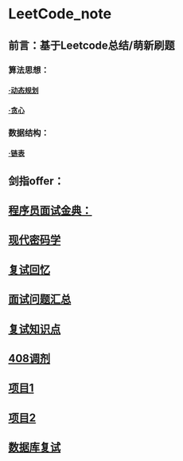 # LeetCode_note

## 前言：基于Leetcode总结/萌新刷题 

### 算法思想：
#### [·动态规划](https://github.com/Guan-schoolmate/Leetcode_note/blob/main/%E5%8A%A8%E6%80%81%E8%A7%84%E5%88%92.md)
#### [·贪心](https://github.com/Guan-schoolmate/Leetcode_note/blob/main/%E8%B4%AA%E5%BF%83.md)
### 数据结构：
#### [·链表](https://github.com/Guan-schoolmate/Leetcode_note/blob/main/LinkList_c.md)

## 剑指offer：

## [程序员面试金典：](https://github.com/Guan-schoolmate/Leetcode_note/blob/main/%E7%A8%8B%E5%BA%8F%E5%91%98%E9%9D%A2%E8%AF%95%E9%87%91%E5%85%B8.md)

## [现代密码学](https://blog.csdn.net/qq_43573718/article/details/90407185?ops_request_misc=%257B%2522request%255Fid%2522%253A%2522164691747716780271936796%2522%252C%2522scm%2522%253A%252220140713.130102334..%2522%257D&request_id=164691747716780271936796&biz_id=0&utm_medium=distribute.pc_search_result.none-task-blog-2~all~sobaiduend~default-1-90407185.es_vector_control_group&utm_term=%E5%AF%86%E7%A0%81%E5%AD%A6%E5%A4%8D%E4%B9%A0&spm=1018.2226.3001.4187)

## [复试回忆](https://blog.csdn.net/zhazha_hui/article/details/112203842?ops_request_misc=%257B%2522request%255Fid%2522%253A%2522164635993216781685336612%2522%252C%2522scm%2522%253A%252220140713.130102334.pc%255Fall.%2522%257D&request_id=164635993216781685336612&biz_id=0&utm_medium=distribute.pc_search_result.none-task-blog-2~all~first_rank_ecpm_v1~rank_v31_ecpm-1-112203842.pc_search_insert_ulrmf&utm_term=%E5%8C%97%E9%82%AE%E7%BD%91%E7%BB%9C%E5%AE%89%E5%85%A8%E6%9C%9F%E6%9C%AB%E8%AF%95%E5%8D%B7&spm=1018.2226.3001.4187)
 
## [面试问题汇总](https://blog.csdn.net/qq_41638851/article/details/114383641?spm=1001.2101.3001.6650.6&utm_medium=distribute.pc_relevant.none-task-blog-2%7Edefault%7EBlogCommendFromBaidu%7ERate-6.queryctrv4&depth_1-utm_source=distribute.pc_relevant.none-task-blog-2%7Edefault%7EBlogCommendFromBaidu%7ERate-6.queryctrv4&utm_relevant_index=8)

## [复试知识点](https://blog.csdn.net/weixin_42277902/article/details/115557129?ops_request_misc=%257B%2522request%255Fid%2522%253A%2522164637712916780366553334%2522%252C%2522scm%2522%253A%252220140713.130102334.pc%255Fall.%2522%257D&request_id=164637712916780366553334&biz_id=0&utm_medium=distribute.pc_search_result.none-task-blog-2~all~first_rank_ecpm_v1~rank_v31_ecpm-17-115557129.pc_search_insert_ulrmf&utm_term=%E5%8C%97%E9%82%AE%E5%A4%8D%E8%AF%95%E9%9D%A2%E8%AF%95&spm=1018.2226.3001.4187)

## [408调剂](https://www.zhihu.com/question/56187436)

## [项目1](https://blog.csdn.net/mrhjlong/article/details/79872651?ops_request_misc=%257B%2522request%255Fid%2522%253A%2522164661740616781683956114%2522%252C%2522scm%2522%253A%252220140713.130102334.pc%255Fall.%2522%257D&request_id=164661740616781683956114&biz_id=0&utm_medium=distribute.pc_search_result.none-task-blog-2~all~first_rank_ecpm_v1~rank_v31_ecpm-26-79872651.pc_search_insert_ulrmf&utm_term=%E5%B1%80%E5%9F%9F%E7%BD%91%E8%81%8A%E5%A4%A9%E5%A5%97%E6%8E%A5%E5%AD%97&spm=1018.2226.3001.4187)

## [项目2](https://www.writebug.com/git/codes?owner=TFBOYSer&repo=TCP_socket_LAN_chat_room)

## [数据库复试](https://blog.csdn.net/zsheng_/article/details/105654588?ops_request_misc=%257B%2522request%255Fid%2522%253A%2522164696702516780366575328%2522%252C%2522scm%2522%253A%252220140713.130102334..%2522%257D&request_id=164696702516780366575328&biz_id=0&utm_medium=distribute.pc_search_result.none-task-blog-2~all~top_positive~default-1-105654588.es_vector_control_group&utm_term=%E6%95%B0%E6%8D%AE%E5%BA%93%E5%A4%8D%E8%AF%95&spm=1018.2226.3001.4187)
